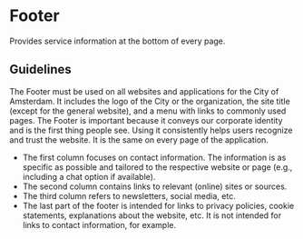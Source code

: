 <!-- @license CC0-1.0 -->

# Footer

Provides service information at the bottom of every page.

## Guidelines

The Footer must be used on all websites and applications for the City of Amsterdam.
It includes the logo of the City or the organization, the site title (except for the general website), and a menu with links to commonly used pages.
The Footer is important because it conveys our corporate identity and is the first thing people see.
Using it consistently helps users recognize and trust the website.
It is the same on every page of the application.

- The first column focuses on contact information.
  The information is as specific as possible and tailored to the respective website or page (e.g., including a chat option if available).
- The second column contains links to relevant (online) sites or sources.
- The third column refers to newsletters, social media, etc.
- The last part of the footer is intended for links to privacy policies, cookie statements, explanations about the website, etc.
  It is not intended for links to contact information, for example.
